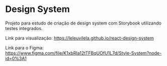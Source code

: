 # Design System

Projeto para estudo de criação de design system com Storybook utilizando testes integrados.

Link para visualização: https://leleuvilela.github.io/react-design-system

Link para o Figma: https://www.figma.com/file/K1xbRIa12tTFBqUOfU1L7d/Style-System?node-id=0%3A1
